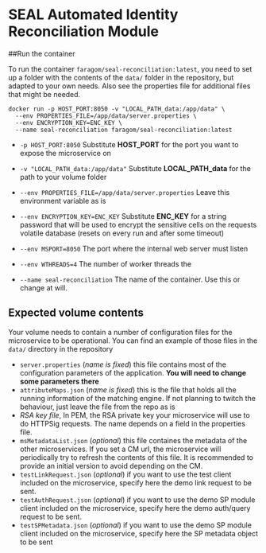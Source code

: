 # SEAL Automated Identity Reconciliation Module

##Run the container

To run the container `faragom/seal-reconciliation:latest`, you need to set up a folder with the contents of the `data/` folder in the repository, but adapted to your own needs. Also see the properties file for additional files that might be needed.

```[shell script]
docker run -p HOST_PORT:8050 -v "LOCAL_PATH_data:/app/data" \
  --env PROPERTIES_FILE=/app/data/server.properties \
  --env ENCRYPTION_KEY=ENC_KEY \
  --name seal-reconciliation faragom/seal-reconciliation:latest
```

* `-p HOST_PORT:8050`  Substitute **HOST_PORT** for the port you want to expose the microservice on
* `-v "LOCAL_PATH_data:/app/data"`  Substitute **LOCAL_PATH_data** for the path to your volume folder
* `--env PROPERTIES_FILE=/app/data/server.properties`  Leave this environment variable as is
* `--env ENCRYPTION_KEY=ENC_KEY`  Substitute **ENC_KEY** for a string password that will be used to encrypt the 
sensitive cells on the requests volatile database (resets on every run and after some timeout)
* `--env MSPORT=8050` The port where the internal web server must listen 
* `--env WTHREADS=4` The number of worker threads the 

* `--name seal-reconciliation`  The name of the container. Use this or change at will.


## Expected volume contents
Your volume needs to contain a number of configuration files for the microservice to be operational.
You can find an example of those files in the `data/` directory in the repository

* `server.properties` (*name is fixed*) this file contains most of the configuration parameters of the application. **You will need to change some parameters there**
* `attributeMaps.json` (*name is fixed*) this is the file that holds all the running information of the matching engine. If not planning to twitch the behaviour, just leave the file from the repo as is
* *RSA key file*, In PEM, the RSA private key your microservice will use to do HTTPSig requests. The name depends on a field in the properties file.
* `msMetadataList.json` (*optional*) this file containes the metadata of the other microservices. If you set a CM url, the microservice will periodically try to refresh the contents of this file. It is recommended to provide an initial version to avoid depending on the CM.
* `testLinkRequest.json` (*optional*) if you want to use the test client included on the microservice, specify here the demo link request to be sent.
* `testAuthRequest.json` (*optional*) if you want to use the demo SP module client included on the microservice, specify here the demo auth/query request to be sent.
* `testSPMetadata.json` (*optional*) if you want to use the demo SP module client included on the microservice, specify here the SP metadata object to be sent
